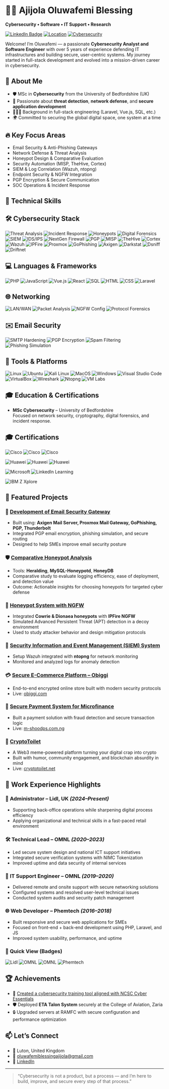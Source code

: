 # 👨‍💻 Ajijola Oluwafemi Blessing  
**Cybersecurity • Software • IT Support • Research**

[![LinkedIn Badge](https://img.shields.io/badge/LinkedIn-Profile-blue?logo=linkedin&style=flat-square)](https://www.linkedin.com/in/ajijola-oluwafemi-ba839712a)
[![Location](https://img.shields.io/badge/Based_in-United_Kingdom-007EC6?style=flat-square)](https://www.google.com/maps/place/Luton,+UK)
[![Cybersecurity](https://img.shields.io/badge/Role-Cybersecurity_Analyst-success?style=flat-square)](https://en.wikipedia.org/wiki/Computer_security)

Welcome! I’m Oluwafemi — a passionate **Cybersecurity Analyst and Software Engineer** with over 5 years of experience defending IT infrastructures and building secure, user-centric systems. My journey started in full-stack development and evolved into a mission-driven career in cybersecurity.



## 📌 About Me

- 🛡️ MSc in **Cybersecurity** from the University of Bedfordshire (UK)
- 🔐 Passionate about **threat detection**, **network defense**, and **secure application development**
- 👨🏽‍💻 Background in full-stack engineering (Laravel, Vue.js, SQL, etc.)
- 🌍 Committed to securing the global digital space, one system at a time



## 🔥 Key Focus Areas

- Email Security & Anti-Phishing Gateways  
- Network Defense & Threat Analysis  
- Honeypot Design & Comparative Evaluation  
- Security Automation (MISP, TheHive, Cortex)  
- SIEM & Log Correlation (Wazuh, ntopng)  
- Endpoint Security & NGFW Integration  
- PGP Encryption & Secure Communication  
- SOC Operations & Incident Response



## 🧠 Technical Skills

## 🛠️ Cybersecurity Stack

![Threat Analysis](https://img.shields.io/badge/Threat_Analysis-%2300bfff?style=flat-square)
![Incident Response](https://img.shields.io/badge/Incident_Response-%2300bfa5?style=flat-square)
![Honeypots](https://img.shields.io/badge/Honeypots-%239c27b0?style=flat-square)
![Digital Forensics](https://img.shields.io/badge/Digital_Forensics-%23ff9800?style=flat-square)
![SIEM](https://img.shields.io/badge/SIEM-%231e88e5?style=flat-square)
![IDS/IPS](https://img.shields.io/badge/IDS%2FIPS-%239607b0?style=flat-square)
![NextGen Firewall](https://img.shields.io/badge/NGFW-%23d32f2f?style=flat-square)
![PGP](https://img.shields.io/badge/PGP_Encryption-%23008b8b?style=flat-square)
![MISP](https://img.shields.io/badge/MISP-Threat_Intel-%233f51b5?style=flat-square)
![TheHive](https://img.shields.io/badge/TheHive-Incident_Mgmt-%23fdd835?style=flat-square)
![Cortex](https://img.shields.io/badge/Cortex-Automation-%234caf50?style=flat-square)
![Wazuh](https://img.shields.io/badge/Wazuh-SIEM-%230072b1?style=flat-square)
![IPFire](https://img.shields.io/badge/IPFire-Firewall-%23ff1744?style=flat-square)
![Proxmox](https://img.shields.io/badge/Proxmox-Mail_Gateway-%23ef6c00?style=flat-square)
![GoPhishing](https://img.shields.io/badge/GoPhish-Phishing_Sim-%23d84315?style=flat-square)
![Axigen](https://img.shields.io/badge/Axigen-Mail_Server-%23006292?style=flat-square)
![Darkstat](https://img.shields.io/badge/Darkstat-Network_Stats-%236d4c41?style=flat-square)
![Dsniff](https://img.shields.io/badge/Dsniff-Packet_Sniffer-%23007e33?style=flat-square)
![Driftnet](https://img.shields.io/badge/Driftnet-Traffic_Capture-%238e24aa?style=flat-square)

## 💻 Languages & Frameworks

![PHP](https://img.shields.io/badge/PHP-%23777bb3?style=flat-square&logo=php&logoColor=white)
![JavaScript](https://img.shields.io/badge/JavaScript-%23f7df1e?style=flat-square&logo=javascript&logoColor=black)
![Vue.js](https://img.shields.io/badge/Vue.js-%234fc08d?style=flat-square&logo=vue.js&logoColor=white)
![React](https://img.shields.io/badge/React-%2361dafb?style=flat-square&logo=react&logoColor=black)
![SQL](https://img.shields.io/badge/SQL-%23e38c00?style=flat-square)
![HTML](https://img.shields.io/badge/HTML5-%23e34f26?style=flat-square&logo=html5&logoColor=white)
![CSS](https://img.shields.io/badge/CSS3-%231572b6?style=flat-square&logo=css3&logoColor=white)
![Laravel](https://img.shields.io/badge/Laravel-%23ff2d20?style=flat-square&logo=laravel&logoColor=white)

## 🌐 Networking

![LAN/WAN](https://img.shields.io/badge/LAN/WAN-Networking-%232196f3?style=flat-square)
![Packet Analysis](https://img.shields.io/badge/Packet_Analysis-%23009800?style=flat-square)
![NGFW Config](https://img.shields.io/badge/NGFW_Configuration-%23c62828?style=flat-square)
![Protocol Forensics](https://img.shields.io/badge/Protocol_Forensics-%237e57c2?style=flat-square)

## ✉️ Email Security

![SMTP Hardening](https://img.shields.io/badge/SMTP_Hardening-%233f51b5?style=flat-square)
![PGP Encryption](https://img.shields.io/badge/PGP_Encryption-%23009faf?style=flat-square)
![Spam Filtering](https://img.shields.io/badge/Spam_Filtering-%23ffa000?style=flat-square)
![Phishing Simulation](https://img.shields.io/badge/Phishing_Simulation-%23b71c1c?style=flat-square)

## 🧰 Tools & Platforms

![Linux](https://img.shields.io/badge/Linux-%23fbc02d?style=flat-square&logo=linux&logoColor=black)
![Ubuntu](https://img.shields.io/badge/Ubuntu-%23dd4814?style=flat-square&logo=ubuntu&logoColor=white)
![Kali Linux](https://img.shields.io/badge/Kali_Linux-%23003b49?style=flat-square&logo=kalilinux&logoColor=white)
![MacOS](https://img.shields.io/badge/MacOS-%23a2aaad?style=flat-square&logo=apple&logoColor=white)
![Windows](https://img.shields.io/badge/Windows-%230078d6?style=flat-square&logo=windows&logoColor=white)
![Visual Studio Code](https://img.shields.io/badge/VS_Code-%23007acc?style=flat-square&logo=visualstudiocode&logoColor=white)
![VirtualBox](https://img.shields.io/badge/VirtualBox-%23007bff?style=flat-square&logo=virtualbox&logoColor=white)
![Wireshark](https://img.shields.io/badge/Wireshark-%231679a7?style=flat-square&logo=wireshark&logoColor=white)
![Ntopng](https://img.shields.io/badge/Ntopng-Network_Monitor-%23327cbb?style=flat-square)
![VM Labs](https://img.shields.io/badge/VM_Labs-Cyber_Range-%2300c853?style=flat-square)



## 🎓 Education & Certifications

- **MSc Cybersecurity** – University of Bedfordshire  
  Focused on network security, cryptography, digital forensics, and incident response.



## 🎓 Certifications

![Cisco](https://img.shields.io/badge/Cisco-Cyber_Threat_Mgmt-%23007ACC?style=flat-square&logo=cisco&logoColor=white)
![Cisco](https://img.shields.io/badge/Cisco-IoT_Security-%23007ACC?style=flat-square&logo=cisco&logoColor=white)
![Cisco](https://img.shields.io/badge/Cisco-Endpoint_Security-%23007ACC?style=flat-square&logo=cisco&logoColor=white)

![Huawei](https://img.shields.io/badge/Huawei-Routing_&_Switching-%23ff0000?style=flat-square&logo=huawei&logoColor=white)
![Huawei](https://img.shields.io/badge/Huawei-Cloud_Computing-%23d32f2f?style=flat-square&logo=huawei&logoColor=white)
![Huawei](https://img.shields.io/badge/Huawei-Datacom_&_BigData-%23ff5722?style=flat-square&logo=huawei&logoColor=white)

![Microsoft](https://img.shields.io/badge/Microsoft_Career_Essentials-Cybersecurity-%230078D4?style=flat-square&logo=microsoft&logoColor=white)
![LinkedIn Learning](https://img.shields.io/badge/LinkedIn_Learning-Cybersecurity_Basics-%230077B5?style=flat-square&logo=linkedin&logoColor=white)

![IBM Z Xplore](https://img.shields.io/badge/IBM_Z_Xplore-Mainframe_Concepts-blue?style=flat-square&logo=ibm&logoColor=white)



## 🚀 Featured Projects

### 🔐 [Development of Email Security Gateway](https://oluwafemiab.github.io/ajijola.github.io/projects/email-security-gateway)

- Built using: **Axigen Mail Server, Proxmox Mail Gateway, GoPhishing, PGP, Thunderbolt**
- Integrated PGP email encryption, phishing simulation, and secure routing
- Designed to help SMEs improve email security posture

### 🛡️ [Comparative Honeypot Analysis](https://oluwafemiab.github.io/ajijola.github.io/projects/honeypot-comparison)

- Tools: **Heralding**, **MySQL-Honeypotd**, **HoneyDB**
- Comparative study to evaluate logging efficiency, ease of deployment, and detection value
- Outcome: Actionable insights for choosing honeypots for targeted cyber defense

### 🧲 [Honeypot System with NGFW](https://oluwafemiab.github.io/ajijola.github.io/projects/ngfw)

- Integrated **Cowrie & Dionaea honeypots** with **IPFire NGFW**
- Simulated Advanced Persistent Threat (APT) detection in a decoy environment
- Used to study attacker behavior and design mitigation protocols

### 📡 [Security Information and Event Management (SIEM) System](https://oluwafemiab.github.io/ajijola.github.io/projects/siem-wazuh)

- Setup Wazuh integrated with **ntopng** for network monitoring
- Monitored and analyzed logs for anomaly detection

### 💳 [Secure E-Commerce Platform – Obiggi](https://obiggi.com)

- End-to-end encrypted online store built with modern security protocols  
- Live: [obiggi.com](https://obiggi.com)

### 🧾 [Secure Payment System for Microfinance](https://m-shoodps.com.ng)

- Built a payment solution with fraud detection and secure transaction logic  
- Live: [m-shoodps.com.ng](https://m-shoodps.com.ng)

### 🧾 [CryptoToilet](https://cryptotoilet.net)

- A Web3 meme-powered platform turning your digital crap into crypto  
- Built with humor, community engagement, and blockchain absurdity in mind  
- Live: [cryptotoilet.net](https://cryptotoilet.net)



## 💼 Work Experience Highlights

### 🏢 **Administrator – Lidl, UK** *(2024–Present)*
- Supporting back-office operations while sharpening digital process efficiency
- Applying organizational and technical skills in a fast-paced retail environment

### 🛠️ **Technical Lead – OMNL** *(2020–2023)*
- Led secure system design and national ICT support initiatives
- Integrated secure verification systems with NIMC Tokenization
- Improved uptime and data security of internal services

### 🧰 **IT Support Engineer – OMNL** *(2019–2020)*
- Delivered remote and onsite support with secure networking solutions
- Configured systems and resolved user-level technical issues
- Conducted system audits and security patch management

### 🌐 **Web Developer – Phemtech** *(2016–2018)*
- Built responsive and secure web applications for SMEs
- Focused on front-end + back-end development using PHP, Laravel, and JS
- Improved system usability, performance, and uptime
  

### 🧾 Quick View (Badges)

![Lidl](https://img.shields.io/badge/Lidl-Administrator-yellow?style=flat-square&logo=lidl&logoColor=black)
![OMNL](https://img.shields.io/badge/OMNL-Technical_Lead-blue?style=flat-square)
![OMNL](https://img.shields.io/badge/OMNL-IT_Support_Engineer-green?style=flat-square)
![Phemtech](https://img.shields.io/badge/Phemtech-Web_Developer-orange?style=flat-square)



## 🏆 Achievements

- 🧠 [Created a cybersecurity training tool aligned with NCSC Cyber Essentials](https://oluwafemiab.github.io/ajijola.github.io/projects/cyberaware)
- 🛡️ Deployed **ETA Talon System** securely at the College of Aviation, Zaria
- 🔒 Upgraded servers at RAMFC with secure configuration and performance optimization


## 📫 Let’s Connect

- 📍 Luton, United Kingdom  
- 📧 oluwafemiblessingajijola@gmail.com  
- 🔗 [LinkedIn](https://www.linkedin.com/in/ajijola-oluwafemi-ba839712a)

---

> “Cybersecurity is not a product, but a process — and I’m here to build, improve, and secure every step of that process.”


